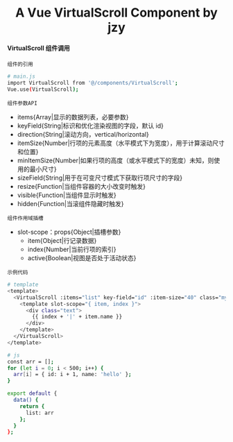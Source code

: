 <h1 align="center">
  A Vue VirtualScroll Component by jzy
</h1>

#### VirtualScroll 组件调用

`组件的引用`

```bash
# main.js
import VirtualScroll from '@/components/VirtualScroll';
Vue.use(VirtualScroll);
```

`组件参数API`

- items{Array|显示的数据列表，必要参数}
- keyField{String|标识和优化渲染视图的字段，默认 id}
- direction{String|滚动方向，vertical/horizontal}
- itemSize{Number|行项的元素高度（水平模式下为宽度），用于计算滚动尺寸和位置}
- minItemSize{Number|如果行项的高度（或水平模式下的宽度）未知，则使用的最小尺寸}
- sizeField{String|用于在可变尺寸模式下获取行项尺寸的字段}
- resize{Function|当组件容器的大小改变时触发}
- visible{Function|当组件显示时触发}
- hidden{Function|当滚组件隐藏时触发}

`组件作用域插槽`

- slot-scope：props{Object|插槽参数}
  - item{Object|行记录数据}
  - index{Number|当前行项的索引}
  - active{Boolean|视图是否处于活动状态}

`示例代码`

```bash
# template
<template>
  <VirtualScroll :items="list" key-field="id" :item-size="40" class="my-scroller">
    <template slot-scope="{ item, index }">
      <div class="text">
        {{ index + '|' + item.name }}
      </div>
    </template>
  </VirtualScroll>
</template>

# js
const arr = [];
for (let i = 0; i < 500; i++) {
  arr[i] = { id: i + 1, name: 'hello' };
}

export default {
  data() {
    return {
      list: arr
    };
  }
};
```

